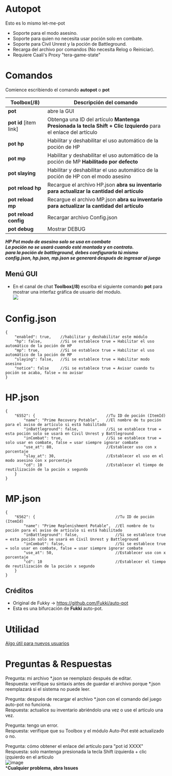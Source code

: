 # Autopot
Esto es lo mismo let-me-pot</br>
- Soporte para el modo asesino.
- Soporte para quien no necesita usar poción solo en combate.</br>
- Soporte para Civil Unrest y la poción de Battleground.</br>
- Recarga del archivo por comandos (No necesita Relog o Reiniciar).</br>
- Requiere Caali's Proxy "tera-game-state"</br>

# Comandos
Comience escribiendo el comando **autopot** o **pot**

Toolbox(/8) | Descripción del comando
--- | ---
**pot** | abre la GUI
**pot id** [item link] | Obtenga una ID del artículo **Mantenga Presionada la tecla Shift + Clic Izquierdo** para el enlace del artículo
**pot hp** | Habilitar y deshabilitar el uso automático de la poción de HP
**pot mp** | Habilitar y deshabilitar el uso automático de la poción de MP **Habilitado por defecto**
**pot slaying** | Habilitar y deshabilitar el uso automático de la poción de HP con el modo asesino
**pot reload hp** | Recargue el archivo HP.json **abra su inventario para actualizar la cantidad del artículo**
**pot reload mp** | Recargue el archivo MP.json **abra su inventario para actualizar la cantidad del artículo**
**pot reload config** | Recargar archivo Config.json
**pot debug** | Mostrar DEBUG

***HP Pot modo de asesino solo se usa en combate***</br>
***La poción no se usará cuando esté montada y en contrato.***</br>
***para la poción de battleground, debes configurarla tú mismo***</br>
***config.json, hp.json, mp.json se generará después de ingresar al juego***</br>

## Menú GUI
* En el canal de chat **Toolbox(/8)** escriba el siguiente comando **pot** para mostrar una interfaz gráfica de usuario del modulo.   
  ![](https://i.imgur.com/NVztT13.png)   

# Config.json
```
{
    "enabled": true,    //habilitar y deshabilitar este módulo
    "hp": false,        //Si se establece true = Habilitar el uso automático de la poción de HP
    "mp": true,         //Si se establece true = Habilitar el uso automático de la poción de MP
    "slaying": false,   //Si se establece true = Habilitar modo asesino
    "notice": false     //Si se establece true = Avisar cuando tu poción se acaba, false = no avisar
}
```
# HP.json
```
{
    "6552": {                               //Tu ID de poción (ItemId)
        "name": "Prime Recovery Potable",   //El nombre de tu poción para el aviso de artículo si está habilitado
        "inBattleground": false,            //Si se establece true = esta poción solo se usará en Civil Unrest y Battleground
        "inCombat": true,                   //Si se establece true = solo usar en combate, false = usar siempre ignorar combate
        "use_at": 80,                       //Establecer uso con x porcentaje
        "slay_at": 30,                      //Establecer el uso en el modo asesino con x porcentaje
        "cd": 10                            //Establecer el tiempo de reutilización de la poción x segundo
    }
}
```
# MP.json
```
{
    "6562": {                                   //Tu ID de poción (ItemId)
        "name": "Prime Replenishment Potable",  //El nombre de tu poción para el aviso de artículo si está habilitado
        "inBattleground": false,                //Si se establece true = esta poción solo se usará en Civil Unrest y Battleground
        "inCombat": false,                      //Si se establece true = solo usar en combate, false = usar siempre ignorar combate
        "use_at": 50,                           //Establecer uso con x porcentaje
        "cd": 10                                //Establecer el tiempo de reutilización de la poción x segundo
    }
}
```
## Créditos
- Original de Fukky -> https://github.com/Fukki/auto-pot
- Esta es una bifurcación de **Fukki** auto-pot.  

# Utilidad 
[Algo útil para nuevos usuarios](https://github.com/Fukki/auto-pot/issues/6)

# Preguntas & Respuestas
Pregunta: mi archivo *.json se reemplazó después de editar.</br>
Respuesta: verifique su sintaxis antes de guardar el archivo porque *.json reemplazará si el sistema no puede leer.</br>

Pregunta: después de recargar el archivo *.json con el comando del juego auto-pot no funciona.</br>
Respuesta: actualice su inventario abriéndolo una vez o use el artículo una vez.</br>

Pregunta: tengo un error.</br>
Respuesta: verifique que su Toolbox y el módulo Auto-Pot esté actualizado o no.</br>

Pregunta: cómo obtener el enlace del artículo para "pot id XXXX"</br>
Respuesta: solo mantenga presionada la tecla Shift izquierda + clic izquierdo en el articulo</br>
![image](https://user-images.githubusercontent.com/26898177/52502964-bb9c5c00-2c16-11e9-9019-0de08f5a06fb.png)</br>
***Cualquier problema, abra Issues**
